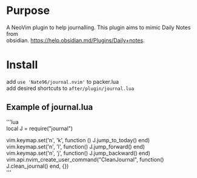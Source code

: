 # Purpose
A NeoVim plugin to help journalling. This plugin aims to mimic Daily Notes from   
obsidian. https://help.obsidian.md/Plugins/Daily+notes.  


# Install 
add `use 'Nate96/journal.nvim'` to packer.lua  
add desired shortcuts to `after/plugin/journal.lua`  

## Example of journal.lua
'''lua   
local J = require("journal")

vim.keymap.set('n', '<leader>k', function () J.jump_to_today() end)  
vim.keymap.set('n', '<leader>l', function() J.jump_forward() end)  
vim.keymap.set('n', '<leader>j', function() J.jump_backward() end)  
vim.api.nvim_create_user_command("CleanJournal", function() J.clean_journal() end, {})  
'''  
